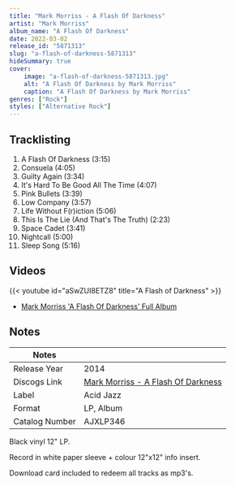 ```yaml
---
title: "Mark Morriss - A Flash Of Darkness"
artist: "Mark Morriss"
album_name: "A Flash Of Darkness"
date: 2022-03-02
release_id: "5871313"
slug: "a-flash-of-darkness-5871313"
hideSummary: true
cover:
    image: "a-flash-of-darkness-5871313.jpg"
    alt: "A Flash Of Darkness by Mark Morriss"
    caption: "A Flash Of Darkness by Mark Morriss"
genres: ["Rock"]
styles: ["Alternative Rock"]
---
```


## Tracklisting
1. A Flash Of Darkness (3:15)
2. Consuela (4:05)
3. Guilty Again (3:34)
4. It's Hard To Be Good All The Time (4:07)
5. Pink Bullets (3:39)
6. Low Company (3:57)
7. Life Without F(r)iction (5:06)
8. This Is The Lie (And That's The Truth) (2:23)
9. Space Cadet (3:41)
10. Nightcall (5:00)
11. Sleep Song (5:16)

## Videos
{{< youtube id="aSwZUI8ETZ8" title="A Flash of Darkness" >}}
- [Mark Morriss 'A Flash Of Darkness' Full Album](https://www.youtube.com/watch?v=L9q47aVymd4)


## Notes

| Notes          |             |
| ---------------| ----------- |
| Release Year   | 2014 |
| Discogs Link   | [Mark Morriss - A Flash Of Darkness](https://www.discogs.com/release/5871313-Mark-Morriss-A-Flash-Of-Darkness) |
| Label          | Acid Jazz |
| Format         | LP, Album |
| Catalog Number | AJXLP346 |

Black vinyl 12" LP.  Record in white paper sleeve + colour 12"x12" info insert.  Download card included to redeem all tracks as mp3's. 

